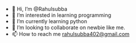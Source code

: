 - 👋 Hi, I’m @Rahulsubba
- 👀 I’m interested in learning programming
- 🌱 I’m currently learning python
- 💞️ I’m looking to collaborate on newbie like me.
- 📫 How to reach me rahulsubba402@gmail.com

<!---
Rahulsubba/Rahulsubba is a ✨ special ✨ repository because its `README.md` (this file) appears on your GitHub profile.
You can click the Preview link to take a look at your changes.
--->

